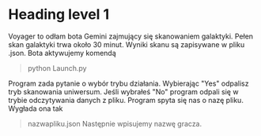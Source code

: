 # Heading level 1
Voyager to odłam bota Gemini zajmujący się skanowaniem galaktyki. Pełen skan galaktyki trwa około 30 minut. Wyniki skanu są zapisywane w pliku .json.
Bota aktywujemy komendą 
> python Launch.py

Program zada pytanie o wybór trybu działania. Wybierając "Yes" odpalisz tryb skanowania uniwersum.
Jeśli wybrałeś "No" program odpali się w trybie odczytywania danych z pliku.
Program spyta się nas o nazę pliku. Wygłada ona tak
>nazwapliku.json
Następnie wpisujemy nazwę gracza.
